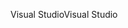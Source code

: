 <span data-ttu-id="dbaa1-101">Visual Studio</span><span class="sxs-lookup"><span data-stu-id="dbaa1-101">Visual Studio</span></span>